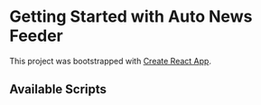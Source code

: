 # Getting Started with Auto News Feeder

This project was bootstrapped with [Create React App](https://github.com/facebook/create-react-app).

## Available Scripts

